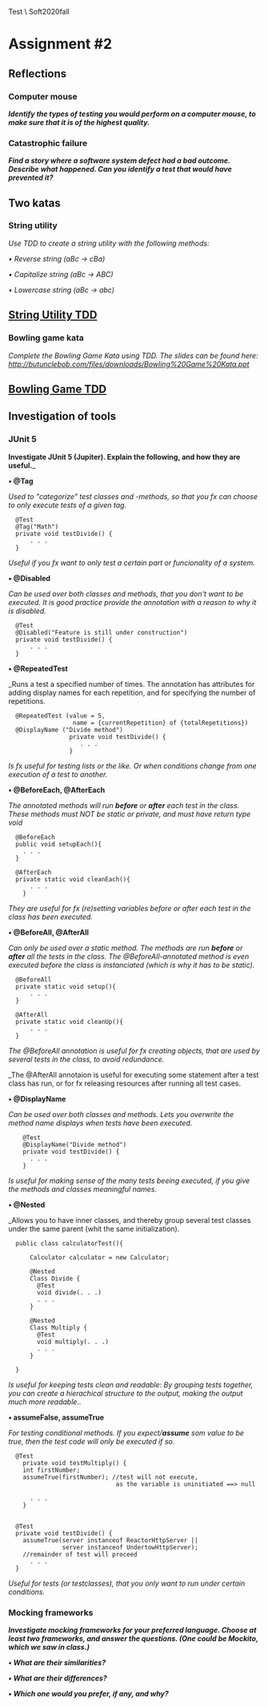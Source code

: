 Test \ Soft2020fall

# Assignment  #2


## Reflections


### Computer mouse
___Identify the types of testing you would perform on a computer mouse, to
make sure that it is of the highest quality.___

### Catastrophic failure
___Find a story where a software system defect had a bad outcome. Describe
what happened. Can you identify a test that would have prevented it?___



## Two katas

### String utility
_Use TDD to create a string utility with the following methods:_

  _• Reverse string (aBc -> cBa)_

  _• Capitalize string (aBc -> ABC)_

  _• Lowercase string (aBc -> abc)_



##  __[String Utility TDD](https://github.com/maleneH/Test/tree/master/Assignment2/stringUtility)__


###  Bowling game kata
_Complete the Bowling Game Kata using TDD._
_The slides can be found here: http://butunclebob.com/files/downloads/Bowling%20Game%20Kata.ppt_



##  __[Bowling Game TDD](https://github.com/maleneH/Test/tree/master/Assignment2/BowlingGame)__

## Investigation of tools

### JUnit 5
__Investigate JUnit 5 (Jupiter). Explain the following, and how they are useful.___

  __• @Tag__

  _Used to "categorize" test classes and -methods, so that you fx can choose to only execute tests of a given tag._

      @Test
      @Tag("Math")
      private void testDivide() {
          . . .
      }

  _Useful if you fx want to only test a certain part or funcionality of a system._

  __• @Disabled__

  _Can be used over both classes and methods, that you don't want to be executed. It is good practice provide the annotation with a reason to why it is disabled._

      @Test
      @Disabled("Feature is still under construction")
      private void testDivide() {
          . . .
      }



  __• @RepeatedTest__

  _Runs a test a specified number of times. The annotation has attributes for adding display names for each repetition, and for specifying the number of repetitions.

      @RepeatedTest (value = 5,
                      name = {currentRepetition} of {totalRepetitions})
      @DisplayName ("Divide method")
                     private void testDivide() {
                        . . .
                     }

  _Is fx useful for testing lists or the like. Or when conditions change from one execution of a test to another._


  __• @BeforeEach, @AfterEach__

  _The annotated methods will run **before** or **after** each test in the class. These methods must NOT be static or private, and must have return type void_


      @BeforeEach
      public void setupEach(){
        . . .
      }

      @AfterEach
      private static void cleanEach(){
          . . .
        }

  _They are useful for fx (re)setting variables before or after each test in the class has been executed._     


  __• @BeforeAll, @AfterAll__

  _Can only be used over a static method. The methods are run **before** or **after** all the tests in the class. The @BeforeAll-annotated method is even executed before the class is instanciated (which is why it has to be static)._

      @BeforeAll
      private static void setup(){
          . . .
      }

      @AfterAll
      private static void cleanUp(){
          . . .
      }

  _The @BeforeAll annotation is useful for fx creating objects, that are used by several tests in the class, to avoid redundance._

  _The @AfterAll annotaion is useful for executing some statement after a test class has run, or for fx releasing resources after running all test cases.


  __• @DisplayName__

  _Can be used over both classes and methods. Lets you overwrite the method name displays when tests have been executed._

        @Test
        @DisplayName("Divide method")
        private void testDivide() {
          . . .
        }

  _Is useful for making sense of the many tests beeing executed, if you give the methods and classes meaningful names._

  __• @Nested__

_Allows you to have inner classes, and thereby group several test classes under the same parent (whit the same initialization).

      public class calculatorTest(){

          Calculator calculator = new Calculator;

          @Nested
          Class Divide {
            @Test
            void divide(. . .)
            . . .
          }  

          @Nested
          Class Multiply {
            @Test
            void multiply(. . .)
            . . .
          }  

      }

_Is useful for keeping tests clean and readable: By grouping tests together, you can create a hierachical structure to the output, making the output much more readable.._


  __• assumeFalse, assumeTrue__

_For testing conditional methods. If you expect/**assume** som value to be true, then the test code will only be executed if so._


      @Test
        private void testMultiply() {
        int firstNumber;
        assumeTrue(firstNumber); //test will not execute,
                                  as the variable is uninitiated ==> null

          . . .
        }


      @Test
      private void testDivide() {
        assumeTrue(server instanceof ReactorHttpServer ||
                   server instanceof UndertowHttpServer);
        //remainder of test will proceed
          . . .
      }

_Useful for tests (or testclasses), that you only want to run under certain conditions._


### Mocking frameworks
___Investigate mocking frameworks for your preferred language. Choose at least two frameworks, and answer the questions. (One could be Mockito, which we saw in class.)___

  ___• What are their similarities?___

  ___• What are their differences?___

  ___• Which one would you prefer, if any, and why?___
